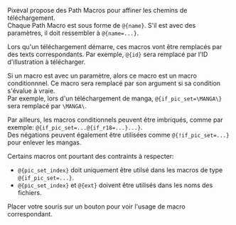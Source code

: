 Pixeval propose des Path Macros pour affiner les chemins de téléchargement.\
Chaque Path Macro est sous forme de `@{name}`. S'il est avec des paramètres, il doit ressembler à `@{name=...}`.

Lors qu'un téléchargement démarre, ces macros vont être remplacés par des texts correspondants. Par exemple, `@{id}` sera remplacé par l'ID d'illustration à télécharger.

Si un macro est avec un paramètre, alors ce macro est un macro conditionnnel. Ce macro sera remplacé par son argument si sa condition s'évalue à vraie.\
Par exemple, lors d'un téléchargement de manga, `@{if_pic_set=\MANGA\}` sera remplacé par `\MANGA\`.

Par ailleurs, les macros conditionnels peuvent être imbriqués, comme par exemple: `@{if_pic_set=...@{if_r18=...}...}`.\
Des négations peuvent également être utilisées comme `@{!if_pic_set=...}` pour enlever les mangas.

Certains macros ont pourtant des contraints à respecter:

- `@{pic_set_index}` doit uniquement être utilsé dans les macros de type `@{if_pic_set=...}`.
- `@{pic_set_index}` et `@{ext}` doivent être utilisés dans les noms des fichiers.

Placer votre souris sur un bouton pour voir l'usage de macro correspondant.
